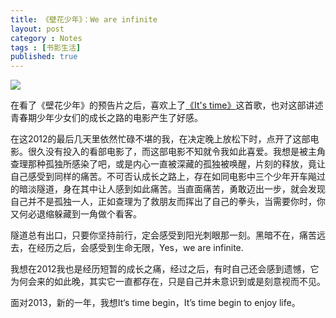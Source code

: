 ```yaml
---
title: 《壁花少年》：We are infinite
layout: post
category : Notes
tags : [书影生活]
published: true
---
```

![](http://movie.douban.com/photos/photo/1672052776/#next_photo)

在看了《壁花少年》的预告片之后，喜欢上了[《It's time》][1]这首歌，也对这部讲述青春期少年少女们的成长之路的电影产生了好感。

在这2012的最后几天里依然忙碌不堪的我，在决定晚上放松下时，点开了这部电影。很久没有投入的看部电影了，而这部电影不知就令我如此喜爱。我想是被主角查理那种孤独所感染了吧，或是内心一直被深藏的孤独被唤醒，片刻的释放，竟让自己感受到同样的痛苦。不可否认成长之路上，存在如同电影中三个少年开车飚过的暗淡隧道，身在其中让人感到如此痛苦。当直面痛苦，勇敢迈出一步，就会发现自己并不是孤独一人，正如查理为了救朋友而挥出了自己的拳头，当需要你时，你又何必退缩躲藏到一角做个看客。

隧道总有出口，只要你坚持前行，定会感受到阳光刺眼那一刻。黑暗不在，痛苦远去，在经历之后，会感受到生命无限，Yes，we are infinite.

我想在2012我也是经历短暂的成长之痛，经过之后，有时自己还会感到遗憾，它为何会来的如此晚，其实它一直都存在，只是自己并未意识到或是刻意视而不见。

面对2013，新的一年，我想It‘s time begin，It’s time begin to enjoy life。

[1]:http://www.xiami.com/song/play?ids=/song/playlist/id/1770161272/object_name/default/object_id/0